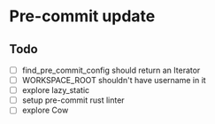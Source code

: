# Pre-commit update

## Todo
- [ ] find_pre_commit_config should return an Iterator
- [ ] WORKSPACE_ROOT shouldn't have username in it
- [ ] explore lazy_static
- [ ] setup pre-commit rust linter
- [ ] explore Cow<str>
